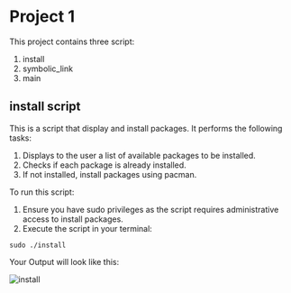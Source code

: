 # Project 1
This project contains three script:
1. install 
2. symbolic_link
3. main

## install script
This is a script that display and install packages. It performs the following tasks:
1. Displays to the user a list of available packages to be installed.
2. Checks if each package is already installed.
3. If not installed, install packages using pacman.

To run this script:

1. Ensure you have sudo privileges as the script requires administrative access to install packages.
2. Execute the script in your terminal:

```
sudo ./install
```

Your Output will look like this:

![install](assets/install_output.png)


       
